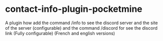 # contact-info-plugin-pocketmine
A plugin how add the command /info to see the discord server and the site of the server (configurable) and the command /discord for see the discord link (Fully configurable) (French and english versions)
